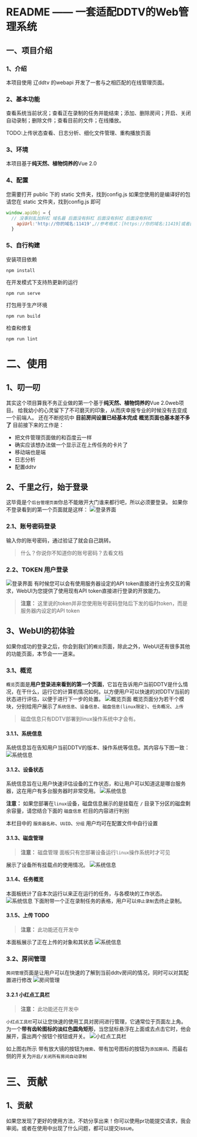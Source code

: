 # README —— 一套适配DDTV的Web管理系统
## 一、项目介绍

### 1、介绍
本项目使用 辽ddtv 的webapi 开发了一套与之相匹配的在线管理页面。

### 2、基本功能
查看系统当前状况；查看正在录制的任务并能结束；添加、删除房间；开启、关闭自动录制；删除文件；查看目前的文件；在线播放。

TODO:上传状态查看、日志分析、细化文件管理、重构播放页面
### 3、环境
本项目基于**纯天然、植物饲养的**Vue 2.0
### 4、配置
您需要打开 public 下的 static 文件夹，找到config.js
如果您使用的是编译好的包 请您在 static 文件夹，找到config.js 即可
```js
window.apiObj = {
  // 没事别乱加斜杠 域名最 后面没有斜杠 后面没有斜杠 后面没有斜杠
    apiUrl:'http://你的域名:11419',//参考格式：[https://你的域名:11419]或者[http://你的域名:11419]
  }
```
### 5、自行构建
安装项目依赖
```
npm install
```
在开发模式下支持热更新的运行
```
npm run serve
```
打包用于生产环境
```
npm run build
```
检查和修复
```
npm run lint
```

# 二、使用
## 1、叨一叨
其实这个项目算我不务正业做的第一个基于**纯天然、植物饲养的**Vue 2.0web项目。
给我幼小的心灵留下了不可磨灭的印象，从而庆幸报专业的时候没有去变成一个前端人。
还在不断挖坑中 **目前房间设置已经基本完成** **概览页面也基本差不多了** 目前接下来的工作是：
* 把文件管理页面做的和百度云一样
* 确实应该想办法做一个显示正在上传任务的卡片了
* 移动端也是端
* 日志分析
* 配置ddtv

## 2、千里之行，始于登录
这毕竟是个`后台管理页面`你总不能敞开大门谁来都行吧，所以必须要登录。
如果你不登录看到的第一个页面就是这样：
![登录界面](./doc_img/login.png)

### 2.1、账号密码登录
输入你的账号密码，通过验证了就会自己跳转。

> 什么？你说你不知道你的账号密码？去看文档

### 2.2、TOKEN 用户登录
![登录界面](./doc_img/login_token.png)
有时候您可以会有使用服务器设定的API token直接进行业务交互的需求，WebUI为您提供了使用现有API token直接进行登录的开放能力。
> **注意：** 这里说的token并非您使用账号密码登陆后下发的临时token，而是服务器内设定的API token




## 3、WebUI的初体验
如果你成功的登录之后，你会到我们的`概览`页面，除此之外，WebUI还有很多其他的功能页面，本节会一一道来。

### 3.1、概览
`概览`页面是**用户登录进来看到的第一个页面**，它旨在告诉用户当前DDTV是什么情况，在干什么，运行它的计算机情况如何。以方便用户可以快速的对DDTV当前的状态进行评估，以便于进行下一步的处置。
![概览页面](./doc_img/home.jpg)
概览页面分为若干个模块，分别给用户展示了`系统信息`、`设备信息`、`磁盘信息(linux限定)`、`任务概况`、`上传`

> 磁盘信息只有DDTV部署到linux操作系统中才会有。
#### 3.1.1、系统信息
系统信息旨在告知用户当前DDTV的版本、操作系统等信息。其内容与下图一致：
![系统信息](./doc_img/home_sys_info.png)

#### 3.1.2、设备状态
系统信息旨在让用户快速评估设备的工作状态，和让用户可以知道这是哪台服务器，这在用户有多台服务器时非常受用。
![系统信息](./doc_img/home_dock_info.png)

**注意：** 如果您部署在`linux`设备，磁盘信息展示的是挂载在 `/` 目录下分区的磁盘剩余容量，请您结合下面的 `磁盘信息` 栏目的内容进行判别 

本栏目中的 `服务器名称`、`UUID`、`分组` 用户均可在配置文件中自行设置

#### 3.1.3、磁盘管理
> **注意：** 磁盘管理 面板只有您部署设备运行`linux`操作系统时才可见

展示了设备所有挂载点的使用情况。
![系统信息](./doc_img/home_hdd.png)

#### 3.1.4、任务概览
本面板统计了自本次运行以来正在运行的任务，与各模块的工作状态。
![系统信息](./doc_img/home_tasks.png)
下面附带一个正在录制任务的表格，用户可以`停止录制`去终止录制。

#### 3.1.5、上传 TODO
> **注意：** 此功能还在开发中

本面板展示了正在上传的对象和其状态
![系统信息](./doc_img/home_up.png)

### 3.2、房间管理
`房间管理`页面是让用户可以在快速的了解到当前ddtv房间的情况，同时可以对其配置进行修改
![房间管理](./doc_img/room.png)

#### 3.2.1 小红点工具栏
> **注意：** 此功能还在开发中

`小红点工具栏`可以让您快速的使用工具对房间进行管理，它通常位于页面左上角。为一个**带有齿轮图标的淡红色圆角矩形**，当您鼠标悬浮在上面或去点击它时，他会展开，露出两个按钮个按钮或开关。
![小红点工具栏](./doc_img/room_tools.png)

如上图右所示 带有放大镜的按钮为`搜索`、带有加号图标的按钮为`添加房间`、而最右侧的开关为`开启/关闭所有房间自动录制`








# 三、贡献
## 1、贡献
如果您发现了更好的使用方法，不妨分享出来！你可以使用pr功能提交请求，我会审阅。或者在使用中出现了什么问题，都可以提交issue。
